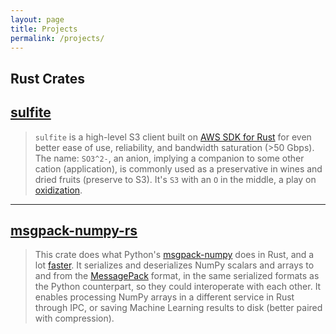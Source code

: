```yaml
---
layout: page
title: Projects
permalink: /projects/
---
```


## Rust Crates

## [sulfite](https://github.com/clearviewai/sulfite)

> `sulfite` is a high-level S3 client built on [AWS SDK for Rust](https://awslabs.github.io/aws-sdk-rust/) for even better ease of use, reliability, and bandwidth saturation (>50 Gbps).
> The name: `SO3^2-`, an anion, implying a companion to some other cation (application), is commonly used as a preservative in wines and dried fruits (preserve to S3). It's `S3` with an `O` in the middle, a play on [oxidization](https://wiki.mozilla.org/Oxidation).

-----------------

## [msgpack-numpy-rs](https://github.com/clearviewai/msgpack-numpy-rs)

> This crate does what Python's [msgpack-numpy](https://github.com/lebedov/msgpack-numpy/) does in Rust, and a lot [faster](https://github.com/clearviewai/msgpack-numpy-rs?tab=readme-ov-file#benchmarks). It serializes and deserializes NumPy scalars and arrays to and from the [MessagePack](https://msgpack.org/) format, in the same serialized formats as the Python counterpart, so they could interoperate with each other. It enables processing NumPy arrays in a different service in Rust through IPC, or saving Machine Learning results to disk (better paired with compression).
